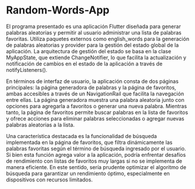 # Random-Words-App
<p>El programa presentado es una aplicación Flutter diseñada para generar palabras
 aleatorias y permitir al usuario administrar una lista de palabras favoritas. Utiliza
 paquetes externos como english_words para la generación de palabras aleatorias y
 provider para la gestión del estado global de la aplicación. La arquitectura de gestión
 del estado se basa en la clase MyAppState, que extiende ChangeNotifier, lo que
 facilita la actualización y notificación de cambios en el estado de la aplicación a través
 de notifyListeners(). </p>
 <p>En términos de interfaz de usuario, la aplicación consta de dos páginas principales: la
 página generadora de palabras y la página de favoritos, ambas accesibles a través de
 un NavigationRail que facilita la navegación entre ellas. La página generadora
 muestra una palabra aleatoria junto con opciones para agregarla a favoritos o generar
 una nueva palabra. Mientras tanto, la página de favoritos permite buscar palabras en la
 lista de favoritos y ofrece acciones para eliminar palabras seleccionadas o agregar
 nuevas palabras aleatorias a la lista.</p>
 <p>Una característica destacada es la funcionalidad de búsqueda implementada en la
 página de favoritos, que filtra dinámicamente las palabras favoritas según el término
 de búsqueda ingresado por el usuario. Si bien esta función agrega valor a la
 aplicación, podría enfrentar desafíos de rendimiento con listas de favoritos muy largas
 si no se implementa de manera eficiente. En este sentido, sería prudente optimizar el
 algoritmo de búsqueda para garantizar un rendimiento óptimo, especialmente en
 dispositivos con recursos limitados.</p>
